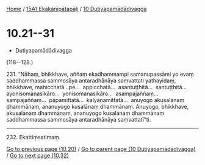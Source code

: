 
[Home](/) / [15A1 Ekakanipātapāḷi](...md) / [10 Dutiyapamādādivagga](../15A1/10.md)

# 10.21--31

* Dutiyapamādādivagga

(118--128.)

231\. “Nāhaṃ, bhikkhave, aññaṃ ekadhammampi samanupassāmi yo evaṃ saddhammassa sammosāya antaradhānāya saṃvattati yathayidaṃ, bhikkhave, mahicchatā…pe…  appicchatā…  asantuṭṭhitā…  santuṭṭhitā…  ayonisomanasikāro…  yonisomanasikāro…  asampajaññaṃ…  sampajaññaṃ…  pāpamittatā…  kalyāṇamittatā…  anuyogo akusalānaṃ dhammānaṃ, ananuyogo kusalānaṃ dhammānaṃ. Anuyogo, bhikkhave, akusalānaṃ dhammānaṃ, ananuyogo kusalānaṃ dhammānaṃ saddhammassa sammosāya antaradhānāya saṃvattatī”ti.

---

232\. Ekattiṃsatimaṃ.



[Go to previous page (10.20)](10.20.md) / [Go to parent page (10 Dutiyapamādādivagga)](../15A1/10.md) / [Go to next page (10.32)](10.32.md)


